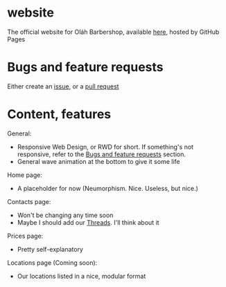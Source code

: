 # website

The official website for Oláh Barbershop, available [here](https://web.olahbarbershop.codes), hosted by GitHub Pages

# Bugs and feature requests
Either create an [issue](https://github.com/Olah-Barbershop/website/issues/new/choose), or a [pull request](https://github.com/Olah-Barbershop/website/pulls)

# Content, features
General:
- Responsive Web Design, or RWD for short. If something's not responsive, refer to the [Bugs and feature requests](#bugs-and-feature-requests) section.
- General wave animation at the bottom to give it some life

Home page:
- A placeholder for now (Neumorphism. Nice. Useless, but nice.)

Contacts page:
- Won't be changing any time soon
- Maybe I should add our [Threads](https://threads.net/@olahbarbershop). I'll think about it

Prices page:
- Pretty self-explanatory

Locations page (Coming soon):
- Our locations listed in a nice, modular format
